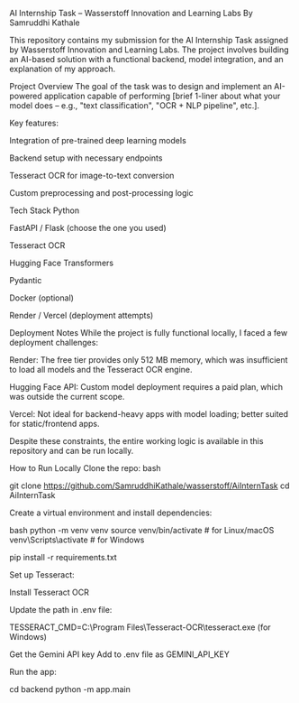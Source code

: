 AI Internship Task – Wasserstoff Innovation and Learning Labs
By Samruddhi Kathale

This repository contains my submission for the AI Internship Task assigned by Wasserstoff Innovation and Learning Labs. The project involves building an AI-based solution with a functional backend, model integration, and an explanation of my approach.

Project Overview
The goal of the task was to design and implement an AI-powered application capable of performing [brief 1-liner about what your model does – e.g., "text classification", "OCR + NLP pipeline", etc.].

Key features:

Integration of pre-trained deep learning models

Backend setup with necessary endpoints

Tesseract OCR for image-to-text conversion

Custom preprocessing and post-processing logic

Tech Stack
Python

FastAPI / Flask (choose the one you used)

Tesseract OCR

Hugging Face Transformers

Pydantic

Docker (optional)

Render / Vercel (deployment attempts)

Deployment Notes
While the project is fully functional locally, I faced a few deployment challenges:

Render: The free tier provides only 512 MB memory, which was insufficient to load all models and the Tesseract OCR engine.

Hugging Face API: Custom model deployment requires a paid plan, which was outside the current scope.

Vercel: Not ideal for backend-heavy apps with model loading; better suited for static/frontend apps.

Despite these constraints, the entire working logic is available in this repository and can be run locally.

How to Run Locally
Clone the repo:
bash

git clone https://github.com/SamruddhiKathale/wasserstoff/AiInternTask
cd AiInternTask

Create a virtual environment and install dependencies:

bash
python -m venv venv
source venv/bin/activate  # for Linux/macOS
venv\Scripts\activate     # for Windows

pip install -r requirements.txt

Set up Tesseract:

Install Tesseract OCR

Update the path in .env file:

TESSERACT_CMD=C:\Program Files\Tesseract-OCR\tesseract.exe (for Windows)

Get the Gemini API key
Add to .env file as GEMINI_API_KEY

Run the app:

cd backend
python -m app.main
